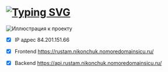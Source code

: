 # [![Typing SVG](https://readme-typing-svg.demolab.com?font=Fira+Code&weight=700&pause=1000&color=0983F7&width=435&lines=%D0%94%D0%BE%D0%BA%D0%B5%D1%80%D0%B8%D0%B7%D0%B0%D1%86%D0%B8%D1%8F+%D0%BF%D1%80%D0%B8%D0%BB%D0%BE%D0%B6%D0%B5%D0%BD%D0%B8%D1%8F)](https://rustam.nikonchuk.nomoredomainsicu.ru/)
![Иллюстрация к проекту](https://upload.wikimedia.org/wikipedia/commons/thumb/4/4e/Docker_%28container_engine%29_logo.svg/450px-Docker_%28container_engine%29_logo.svg.png)

- [X] IP адрес 84.201.151.66    
- [X] Frontend https://rustam.nikonchuk.nomoredomainsicu.ru/    
- [X] Backend https://api.rustam.nikonchuk.nomoredomainsicu.ru/

